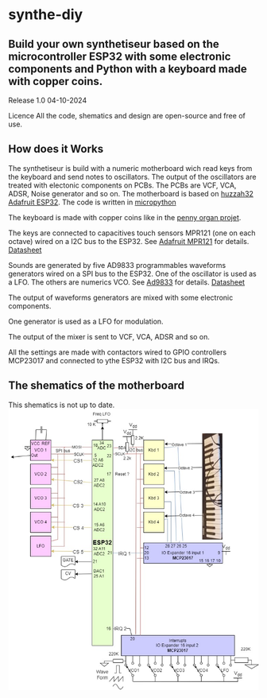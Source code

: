 # synthe-diy
<h2>Build your own synthetiseur based on the microcontroller ESP32 with some electronic components and Python with a keyboard made with copper coins.</h2>

Release 1.0 04-10-2024

Licence
All the code, shematics and design are open-source and free of use.

<h2>How does it Works</h2>

The synthetiseur is build with a numeric motherboard wich read keys from the keyboard and send notes to oscillators.
The output of the oscillators are treated with electonic components on PCBs. The PCBs are VCF, VCA, ADSR, Noise generator and so on.
The motherboard is based on <a href="https://www.adafruit.com/product/3405" target="_blank">huzzah32 Adafruit ESP32</a>.
The code is written in <a href="https://docs.micropython.org/en/latest/esp32/quickref.html#" target="_blank">micropython</a>

The keyboard is made with copper coins like in the <a href="https://arduino103.blogspot.com/2019/10/python-organ-creer-un-orgue.html" target="_blank">penny organ projet</a>.

The keys are connected to capacitives touch sensors MPR121 (one on each octave) wired on a I2C bus to the ESP32.
See <a href="https://cdn-learn.adafruit.com/downloads/pdf/adafruit-mpr121-gator.pdf" target="_blank">Adafruit MPR121</a> for details.
<a href="https://www.sparkfun.com/datasheets/Components/MPR121.pdf">Datasheet</a>

Sounds are generated by five AD9833 programmables waveforms generators wired on a SPI bus to the ESP32.
One of the oscillator is used as a LFO. The others are numerics VCO.
See <a href="https://protosupplies.com/product/ad9833-function-generator-module/" target="_blank">Ad9833</a> for details.
<a href="https://www.analog.com/media/en/technical-documentation/data-sheets/ad9833.pdf" target="_blank">Datasheet</a>

The output of waveforms generators are mixed with some electronic components.

One generator is used as a LFO for modulation.

The output of the mixer is sent to VCF, VCA, ADSR and so on.

All the settings are made with contactors wired to GPIO controllers MCP23017 and connected to ythe ESP32 with I2C bus and IRQs.

<h2>The shematics of the motherboard</h2>
This shematics is not up to date.
<img src ="pictures/CarteMere.jpg" alt="Shematics motherboard" />


